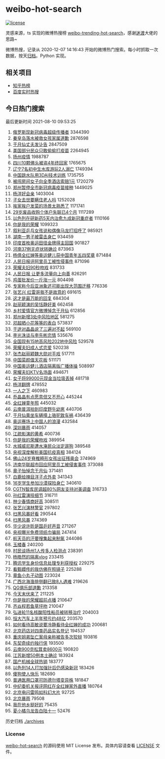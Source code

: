 # weibo-hot-search

[![license](https://img.shields.io/github/license/Arrackisarookie/weibo-hot-search)](https://github.com/Arrackisarookie/weibo-hot-search/blob/master/LICENSE)

灵感来源，ts 实现的微博热搜榜 [weibo-trending-hot-search](https://github.com/justjavac/weibo-trending-hot-search)，感谢[迷渡](https://github.com/justjavac)大佬的思路~

微博热搜，记录从 2020-12-07 14:16:43 开始的微博热门搜索。每小时抓取一次数据，按天[归档](./archives)。Python 实现。

## 相关项目
+ [知乎热榜](https://github.com/Arrackisarookie/zhihu-top-search)
+ [百度实时热搜](https://github.com/Arrackisarookie/baidu-hot-search)

## 今日热门搜索

<!-- Rank Begin -->

最后更新时间 2021-08-10 09:53:25

1. [俄罗斯现新冠病毒超级传播者](https://s.weibo.com/weibo?q=%23%E4%BF%84%E7%BD%97%E6%96%AF%E7%8E%B0%E6%96%B0%E5%86%A0%E7%97%85%E6%AF%92%E8%B6%85%E7%BA%A7%E4%BC%A0%E6%92%AD%E8%80%85%23&Refer=top) 3344390
1. [秦皇岛落水被救女孩家属道歉](https://s.weibo.com/weibo?q=%23%E7%A7%A6%E7%9A%87%E5%B2%9B%E8%90%BD%E6%B0%B4%E8%A2%AB%E6%95%91%E5%A5%B3%E5%AD%A9%E5%AE%B6%E5%B1%9E%E9%81%93%E6%AD%89%23&Refer=top) 2876598
1. [于月仙丈夫发讣告](https://s.weibo.com/weibo?q=%23%E4%BA%8E%E6%9C%88%E4%BB%99%E4%B8%88%E5%A4%AB%E5%8F%91%E8%AE%A3%E5%91%8A%23&Refer=top) 2847509
1. [美国部分民众只敢偷偷打疫苗](https://s.weibo.com/weibo?q=%23%E7%BE%8E%E5%9B%BD%E9%83%A8%E5%88%86%E6%B0%91%E4%BC%97%E5%8F%AA%E6%95%A2%E5%81%B7%E5%81%B7%E6%89%93%E7%96%AB%E8%8B%97%23&Refer=top) 2264945
1. [扬州疫情](https://s.weibo.com/weibo?q=%23%E6%89%AC%E5%B7%9E%E7%96%AB%E6%83%85%23&Refer=top) 1988787
1. [四川10颗佛头被盗4年终回家](https://s.weibo.com/weibo?q=%23%E5%9B%9B%E5%B7%9D10%E9%A2%97%E4%BD%9B%E5%A4%B4%E8%A2%AB%E7%9B%974%E5%B9%B4%E7%BB%88%E5%9B%9E%E5%AE%B6%23&Refer=top) 1765675
1. [辽宁7名初中生水库游玩2人溺亡](https://s.weibo.com/weibo?q=%23%E8%BE%BD%E5%AE%817%E5%90%8D%E5%88%9D%E4%B8%AD%E7%94%9F%E6%B0%B4%E5%BA%93%E6%B8%B8%E7%8E%A92%E4%BA%BA%E6%BA%BA%E4%BA%A1%23&Refer=top) 1749394
1. [中国跳水队用3DAI技术训练](https://s.weibo.com/weibo?q=%23%E4%B8%AD%E5%9B%BD%E8%B7%B3%E6%B0%B4%E9%98%9F%E7%94%A83DAI%E6%8A%80%E6%9C%AF%E8%AE%AD%E7%BB%83%23&Refer=top) 1735755
1. [被闯房间女子向全季酒店索赔1元](https://s.weibo.com/weibo?q=%23%E8%A2%AB%E9%97%AF%E6%88%BF%E9%97%B4%E5%A5%B3%E5%AD%90%E5%90%91%E5%85%A8%E5%AD%A3%E9%85%92%E5%BA%97%E7%B4%A2%E8%B5%941%E5%85%83%23&Refer=top) 1720279
1. [郑州暂停全市新冠病毒疫苗接种](https://s.weibo.com/weibo?q=%23%E9%83%91%E5%B7%9E%E6%9A%82%E5%81%9C%E5%85%A8%E5%B8%82%E6%96%B0%E5%86%A0%E7%97%85%E6%AF%92%E7%96%AB%E8%8B%97%E6%8E%A5%E7%A7%8D%23&Refer=top) 1449025
1. [杨洋好会亲](https://s.weibo.com/weibo?q=%E6%9D%A8%E6%B4%8B%E5%A5%BD%E4%BC%9A%E4%BA%B2&Refer=top) 1403004
1. [子女去世要瞒住老人吗](https://s.weibo.com/weibo?q=%23%E5%AD%90%E5%A5%B3%E5%8E%BB%E4%B8%96%E8%A6%81%E7%9E%92%E4%BD%8F%E8%80%81%E4%BA%BA%E5%90%97%23&Refer=top) 1252028
1. [挨家挨户发菜的场景太熟悉了](https://s.weibo.com/weibo?q=%23%E6%8C%A8%E5%AE%B6%E6%8C%A8%E6%88%B7%E5%8F%91%E8%8F%9C%E7%9A%84%E5%9C%BA%E6%99%AF%E5%A4%AA%E7%86%9F%E6%82%89%E4%BA%86%23&Refer=top) 1171741
1. [29岁废品收购个体户失联已4个月](https://s.weibo.com/weibo?q=%2329%E5%B2%81%E5%BA%9F%E5%93%81%E6%94%B6%E8%B4%AD%E4%B8%AA%E4%BD%93%E6%88%B7%E5%A4%B1%E8%81%94%E5%B7%B24%E4%B8%AA%E6%9C%88%23&Refer=top) 1117289
1. [以色列在研新药5天内治愈九成新冠重症者](https://s.weibo.com/weibo?q=%E4%BB%A5%E8%89%B2%E5%88%97%E5%9C%A8%E7%A0%94%E6%96%B0%E8%8D%AF5%E5%A4%A9%E5%86%85%E6%B2%BB%E6%84%88%E4%B9%9D%E6%88%90%E6%96%B0%E5%86%A0%E9%87%8D%E7%97%87%E8%80%85&Refer=top) 1110166
1. [你是我的荣耀](https://s.weibo.com/weibo?q=%E4%BD%A0%E6%98%AF%E6%88%91%E7%9A%84%E8%8D%A3%E8%80%80&Refer=top) 1099323
1. [叙利亚乒乓女孩说和偶像马龙打招呼了](https://s.weibo.com/weibo?q=%23%E5%8F%99%E5%88%A9%E4%BA%9A%E4%B9%92%E4%B9%93%E5%A5%B3%E5%AD%A9%E8%AF%B4%E5%92%8C%E5%81%B6%E5%83%8F%E9%A9%AC%E9%BE%99%E6%89%93%E6%8B%9B%E5%91%BC%E4%BA%86%23&Refer=top) 985921
1. [湖南一男子被雷击身亡](https://s.weibo.com/weibo?q=%23%E6%B9%96%E5%8D%97%E4%B8%80%E7%94%B7%E5%AD%90%E8%A2%AB%E9%9B%B7%E5%87%BB%E8%BA%AB%E4%BA%A1%23&Refer=top) 934459
1. [印度首枚奥运田径金牌得主回国](https://s.weibo.com/weibo?q=%23%E5%8D%B0%E5%BA%A6%E9%A6%96%E6%9E%9A%E5%A5%A5%E8%BF%90%E7%94%B0%E5%BE%84%E9%87%91%E7%89%8C%E5%BE%97%E4%B8%BB%E5%9B%9E%E5%9B%BD%23&Refer=top) 901827
1. [河南37例无症状转确诊](https://s.weibo.com/weibo?q=%23%E6%B2%B3%E5%8D%9737%E4%BE%8B%E6%97%A0%E7%97%87%E7%8A%B6%E8%BD%AC%E7%A1%AE%E8%AF%8A%23&Refer=top) 873963
1. [杨倩全红婵等奥运健儿获中国青年五四奖章](https://s.weibo.com/weibo?q=%23%E6%9D%A8%E5%80%A9%E5%85%A8%E7%BA%A2%E5%A9%B5%E7%AD%89%E5%A5%A5%E8%BF%90%E5%81%A5%E5%84%BF%E8%8E%B7%E4%B8%AD%E5%9B%BD%E9%9D%92%E5%B9%B4%E4%BA%94%E5%9B%9B%E5%A5%96%E7%AB%A0%23&Refer=top) 871484
1. [人民日报评阿里员工被性侵事件](https://s.weibo.com/weibo?q=%23%E4%BA%BA%E6%B0%91%E6%97%A5%E6%8A%A5%E8%AF%84%E9%98%BF%E9%87%8C%E5%91%98%E5%B7%A5%E8%A2%AB%E6%80%A7%E4%BE%B5%E4%BA%8B%E4%BB%B6%23&Refer=top) 871096
1. [荣耀夫妇90秒吻戏](https://s.weibo.com/weibo?q=%23%E8%8D%A3%E8%80%80%E5%A4%AB%E5%A6%8790%E7%A7%92%E5%90%BB%E6%88%8F%23&Refer=top) 831733
1. [人民日报 让更多流量向上向善](https://s.weibo.com/weibo?q=%E4%BA%BA%E6%B0%91%E6%97%A5%E6%8A%A5%20%E8%AE%A9%E6%9B%B4%E5%A4%9A%E6%B5%81%E9%87%8F%E5%90%91%E4%B8%8A%E5%90%91%E5%96%84&Refer=top) 826291
1. [鸡蛋批发价一斤涨一元](https://s.weibo.com/weibo?q=%23%E9%B8%A1%E8%9B%8B%E6%89%B9%E5%8F%91%E4%BB%B7%E4%B8%80%E6%96%A4%E6%B6%A8%E4%B8%80%E5%85%83%23&Refer=top) 804498
1. [专家称今后亚洲象还可能出现大范围迁移](https://s.weibo.com/weibo?q=%23%E4%B8%93%E5%AE%B6%E7%A7%B0%E4%BB%8A%E5%90%8E%E4%BA%9A%E6%B4%B2%E8%B1%A1%E8%BF%98%E5%8F%AF%E8%83%BD%E5%87%BA%E7%8E%B0%E5%A4%A7%E8%8C%83%E5%9B%B4%E8%BF%81%E7%A7%BB%23&Refer=top) 776336
1. [张艺兴 红雷哥我不是故意的](https://s.weibo.com/weibo?q=%E5%BC%A0%E8%89%BA%E5%85%B4%20%E7%BA%A2%E9%9B%B7%E5%93%A5%E6%88%91%E4%B8%8D%E6%98%AF%E6%95%85%E6%84%8F%E7%9A%84&Refer=top) 691615
1. [这才是最万能的回复](https://s.weibo.com/weibo?q=%23%E8%BF%99%E6%89%8D%E6%98%AF%E6%9C%80%E4%B8%87%E8%83%BD%E7%9A%84%E5%9B%9E%E5%A4%8D%23&Refer=top) 684304
1. [赵丽颖演的吴恬静好美](https://s.weibo.com/weibo?q=%23%E8%B5%B5%E4%B8%BD%E9%A2%96%E6%BC%94%E7%9A%84%E5%90%B4%E6%81%AC%E9%9D%99%E5%A5%BD%E7%BE%8E%23&Refer=top) 662458
1. [乡村爱情官方微博悼念于月仙](https://s.weibo.com/weibo?q=%23%E4%B9%A1%E6%9D%91%E7%88%B1%E6%83%85%E5%AE%98%E6%96%B9%E5%BE%AE%E5%8D%9A%E6%82%BC%E5%BF%B5%E4%BA%8E%E6%9C%88%E4%BB%99%23&Refer=top) 612856
1. [郑州新增3处中风险地区](https://s.weibo.com/weibo?q=%23%E9%83%91%E5%B7%9E%E6%96%B0%E5%A2%9E3%E5%A4%84%E4%B8%AD%E9%A3%8E%E9%99%A9%E5%9C%B0%E5%8C%BA%23&Refer=top) 581275
1. [邓超晒小花等等的表白](https://s.weibo.com/weibo?q=%23%E9%82%93%E8%B6%85%E6%99%92%E5%B0%8F%E8%8A%B1%E7%AD%89%E7%AD%89%E7%9A%84%E8%A1%A8%E7%99%BD%23&Refer=top) 573837
1. [于途对晶晶说了三遍对不起](https://s.weibo.com/weibo?q=%23%E4%BA%8E%E9%80%94%E5%AF%B9%E6%99%B6%E6%99%B6%E8%AF%B4%E4%BA%86%E4%B8%89%E9%81%8D%E5%AF%B9%E4%B8%8D%E8%B5%B7%23&Refer=top) 569100
1. [李光洙谈与李先彬恋情](https://s.weibo.com/weibo?q=%23%E6%9D%8E%E5%85%89%E6%B4%99%E8%B0%88%E4%B8%8E%E6%9D%8E%E5%85%88%E5%BD%AC%E6%81%8B%E6%83%85%23&Refer=top) 535676
1. [全国现有15地高风险202地中风险](https://s.weibo.com/weibo?q=%23%E5%85%A8%E5%9B%BD%E7%8E%B0%E6%9C%8915%E5%9C%B0%E9%AB%98%E9%A3%8E%E9%99%A9202%E5%9C%B0%E4%B8%AD%E9%A3%8E%E9%99%A9%23&Refer=top) 529578
1. [荣耀夫妇成人式恋爱](https://s.weibo.com/weibo?q=%23%E8%8D%A3%E8%80%80%E5%A4%AB%E5%A6%87%E6%88%90%E4%BA%BA%E5%BC%8F%E6%81%8B%E7%88%B1%23&Refer=top) 520238
1. [张杰赵丽颖魏大勋对手戏](https://s.weibo.com/weibo?q=%23%E5%BC%A0%E6%9D%B0%E8%B5%B5%E4%B8%BD%E9%A2%96%E9%AD%8F%E5%A4%A7%E5%8B%8B%E5%AF%B9%E6%89%8B%E6%88%8F%23&Refer=top) 517711
1. [中国菜颜值天花板](https://s.weibo.com/weibo?q=%23%E4%B8%AD%E5%9B%BD%E8%8F%9C%E9%A2%9C%E5%80%BC%E5%A4%A9%E8%8A%B1%E6%9D%BF%23&Refer=top) 511171
1. [中国奥运健儿酒店隔离版广播体操](https://s.weibo.com/weibo?q=%23%E4%B8%AD%E5%9B%BD%E5%A5%A5%E8%BF%90%E5%81%A5%E5%84%BF%E9%85%92%E5%BA%97%E9%9A%94%E7%A6%BB%E7%89%88%E5%B9%BF%E6%92%AD%E4%BD%93%E6%93%8D%23&Refer=top) 508997
1. [荣耀夫妇KTV名场面](https://s.weibo.com/weibo?q=%23%E8%8D%A3%E8%80%80%E5%A4%AB%E5%A6%87KTV%E5%90%8D%E5%9C%BA%E9%9D%A2%23&Refer=top) 494671
1. [女子将99000元现金当垃圾丢掉](https://s.weibo.com/weibo?q=%23%E5%A5%B3%E5%AD%90%E5%B0%8699000%E5%85%83%E7%8E%B0%E9%87%91%E5%BD%93%E5%9E%83%E5%9C%BE%E4%B8%A2%E6%8E%89%23&Refer=top) 481718
1. [杨洋翻牌](https://s.weibo.com/weibo?q=%23%E6%9D%A8%E6%B4%8B%E7%BF%BB%E7%89%8C%23&Refer=top) 478552
1. [一人之下](https://s.weibo.com/weibo?q=%E4%B8%80%E4%BA%BA%E4%B9%8B%E4%B8%8B&Refer=top) 460983
1. [乔晶晶有点愿意但又不开心](https://s.weibo.com/weibo?q=%23%E4%B9%94%E6%99%B6%E6%99%B6%E6%9C%89%E7%82%B9%E6%84%BF%E6%84%8F%E4%BD%86%E5%8F%88%E4%B8%8D%E5%BC%80%E5%BF%83%23&Refer=top) 445244
1. [全红婵童年照](https://s.weibo.com/weibo?q=%23%E5%85%A8%E7%BA%A2%E5%A9%B5%E7%AB%A5%E5%B9%B4%E7%85%A7%23&Refer=top) 445032
1. [云南普洱拍到印度野牛幼崽](https://s.weibo.com/weibo?q=%23%E4%BA%91%E5%8D%97%E6%99%AE%E6%B4%B1%E6%8B%8D%E5%88%B0%E5%8D%B0%E5%BA%A6%E9%87%8E%E7%89%9B%E5%B9%BC%E5%B4%BD%23&Refer=top) 440706
1. [于月仙乘坐车辆撞上骆驼致车祸](https://s.weibo.com/weibo?q=%23%E4%BA%8E%E6%9C%88%E4%BB%99%E4%B9%98%E5%9D%90%E8%BD%A6%E8%BE%86%E6%92%9E%E4%B8%8A%E9%AA%86%E9%A9%BC%E8%87%B4%E8%BD%A6%E7%A5%B8%23&Refer=top) 436439
1. [奥运赛场上中国人的浪漫](https://s.weibo.com/weibo?q=%23%E5%A5%A5%E8%BF%90%E8%B5%9B%E5%9C%BA%E4%B8%8A%E4%B8%AD%E5%9B%BD%E4%BA%BA%E7%9A%84%E6%B5%AA%E6%BC%AB%23&Refer=top) 432584
1. [深圳暴雨](https://s.weibo.com/weibo?q=%23%E6%B7%B1%E5%9C%B3%E6%9A%B4%E9%9B%A8%23&Refer=top) 414057
1. [江疏影演的黄希](https://s.weibo.com/weibo?q=%23%E6%B1%9F%E7%96%8F%E5%BD%B1%E6%BC%94%E7%9A%84%E9%BB%84%E5%B8%8C%23&Refer=top) 400736
1. [你是我的荣耀吻戏](https://s.weibo.com/weibo?q=%23%E4%BD%A0%E6%98%AF%E6%88%91%E7%9A%84%E8%8D%A3%E8%80%80%E5%90%BB%E6%88%8F%23&Refer=top) 389954
1. [水城威尼斯遭水淹民众淡定遛狗](https://s.weibo.com/weibo?q=%23%E6%B0%B4%E5%9F%8E%E5%A8%81%E5%B0%BC%E6%96%AF%E9%81%AD%E6%B0%B4%E6%B7%B9%E6%B0%91%E4%BC%97%E6%B7%A1%E5%AE%9A%E9%81%9B%E7%8B%97%23&Refer=top) 389548
1. [央视深度解析美国抗疫真相](https://s.weibo.com/weibo?q=%23%E5%A4%AE%E8%A7%86%E6%B7%B1%E5%BA%A6%E8%A7%A3%E6%9E%90%E7%BE%8E%E5%9B%BD%E6%8A%97%E7%96%AB%E7%9C%9F%E7%9B%B8%23&Refer=top) 384124
1. [佛山24岁脊椎畸形女孩出征残奥会](https://s.weibo.com/weibo?q=%23%E4%BD%9B%E5%B1%B124%E5%B2%81%E8%84%8A%E6%A4%8E%E7%95%B8%E5%BD%A2%E5%A5%B3%E5%AD%A9%E5%87%BA%E5%BE%81%E6%AE%8B%E5%A5%A5%E4%BC%9A%23&Refer=top) 374969
1. [济南华联超市回应阿里员工被侵害事件](https://s.weibo.com/weibo?q=%23%E6%B5%8E%E5%8D%97%E5%8D%8E%E8%81%94%E8%B6%85%E5%B8%82%E5%9B%9E%E5%BA%94%E9%98%BF%E9%87%8C%E5%91%98%E5%B7%A5%E8%A2%AB%E4%BE%B5%E5%AE%B3%E4%BA%8B%E4%BB%B6%23&Refer=top) 373088
1. [章子怡悼念于月仙](https://s.weibo.com/weibo?q=%23%E7%AB%A0%E5%AD%90%E6%80%A1%E6%82%BC%E5%BF%B5%E4%BA%8E%E6%9C%88%E4%BB%99%23&Refer=top) 371481
1. [白鹿给辣目洋子点外卖](https://s.weibo.com/weibo?q=%23%E7%99%BD%E9%B9%BF%E7%BB%99%E8%BE%A3%E7%9B%AE%E6%B4%8B%E5%AD%90%E7%82%B9%E5%A4%96%E5%8D%96%23&Refer=top) 341343
1. [16岁学生参加沙漠探险身亡](https://s.weibo.com/weibo?q=%2316%E5%B2%81%E5%AD%A6%E7%94%9F%E5%8F%82%E5%8A%A0%E6%B2%99%E6%BC%A0%E6%8E%A2%E9%99%A9%E8%BA%AB%E4%BA%A1%23&Refer=top) 340610
1. [CGTN智库民调超80%网友支持对美调查](https://s.weibo.com/weibo?q=%23CGTN%E6%99%BA%E5%BA%93%E6%B0%91%E8%B0%83%E8%B6%8580%25%E7%BD%91%E5%8F%8B%E6%94%AF%E6%8C%81%E5%AF%B9%E7%BE%8E%E8%B0%83%E6%9F%A5%23&Refer=top) 316733
1. [孙红雷演技细节](https://s.weibo.com/weibo?q=%23%E5%AD%99%E7%BA%A2%E9%9B%B7%E6%BC%94%E6%8A%80%E7%BB%86%E8%8A%82%23&Refer=top) 316711
1. [林少春情商好高](https://s.weibo.com/weibo?q=%23%E6%9E%97%E5%B0%91%E6%98%A5%E6%83%85%E5%95%86%E5%A5%BD%E9%AB%98%23&Refer=top) 308511
1. [张艺兴演林警官](https://s.weibo.com/weibo?q=%23%E5%BC%A0%E8%89%BA%E5%85%B4%E6%BC%94%E6%9E%97%E8%AD%A6%E5%AE%98%23&Refer=top) 297802
1. [扫黑风暴好看](https://s.weibo.com/weibo?q=%23%E6%89%AB%E9%BB%91%E9%A3%8E%E6%9A%B4%E5%A5%BD%E7%9C%8B%23&Refer=top) 290544
1. [扫黑风暴](https://s.weibo.com/weibo?q=%E6%89%AB%E9%BB%91%E9%A3%8E%E6%9A%B4&Refer=top) 274369
1. [华少说许昕是国乒好声音](https://s.weibo.com/weibo?q=%23%E5%8D%8E%E5%B0%91%E8%AF%B4%E8%AE%B8%E6%98%95%E6%98%AF%E5%9B%BD%E4%B9%92%E5%A5%BD%E5%A3%B0%E9%9F%B3%23&Refer=top) 271267
1. [央视曝光免费领纸巾骗局](https://s.weibo.com/weibo?q=%23%E5%A4%AE%E8%A7%86%E6%9B%9D%E5%85%89%E5%85%8D%E8%B4%B9%E9%A2%86%E7%BA%B8%E5%B7%BE%E9%AA%97%E5%B1%80%23&Refer=top) 247414
1. [航天员的汗要搜集起来制氧](https://s.weibo.com/weibo?q=%23%E8%88%AA%E5%A4%A9%E5%91%98%E7%9A%84%E6%B1%97%E8%A6%81%E6%90%9C%E9%9B%86%E8%B5%B7%E6%9D%A5%E5%88%B6%E6%B0%A7%23&Refer=top) 244086
1. [玉楼春](https://s.weibo.com/weibo?q=%E7%8E%89%E6%A5%BC%E6%98%A5&Refer=top) 240200
1. [村民谈扬州1人传多人检测点](https://s.weibo.com/weibo?q=%23%E6%9D%91%E6%B0%91%E8%B0%88%E6%89%AC%E5%B7%9E1%E4%BA%BA%E4%BC%A0%E5%A4%9A%E4%BA%BA%E6%A3%80%E6%B5%8B%E7%82%B9%23&Refer=top) 238391
1. [杨皓然的隔离vlog](https://s.weibo.com/weibo?q=%23%E6%9D%A8%E7%9A%93%E7%84%B6%E7%9A%84%E9%9A%94%E7%A6%BBvlog%23&Refer=top) 233415
1. [腾讯学生身份信息处理专利获授权](https://s.weibo.com/weibo?q=%23%E8%85%BE%E8%AE%AF%E5%AD%A6%E7%94%9F%E8%BA%AB%E4%BB%BD%E4%BF%A1%E6%81%AF%E5%A4%84%E7%90%86%E4%B8%93%E5%88%A9%E8%8E%B7%E6%8E%88%E6%9D%83%23&Refer=top) 229275
1. [看甄嬛传的我仿佛在照镜子](https://s.weibo.com/weibo?q=%23%E7%9C%8B%E7%94%84%E5%AC%9B%E4%BC%A0%E7%9A%84%E6%88%91%E4%BB%BF%E4%BD%9B%E5%9C%A8%E7%85%A7%E9%95%9C%E5%AD%90%23&Refer=top) 225288
1. [章鱼小丸子动图](https://s.weibo.com/weibo?q=%23%E7%AB%A0%E9%B1%BC%E5%B0%8F%E4%B8%B8%E5%AD%90%E5%8A%A8%E5%9B%BE%23&Refer=top) 223024
1. [广西北海渔排侧翻已致8人遇难](https://s.weibo.com/weibo?q=%23%E5%B9%BF%E8%A5%BF%E5%8C%97%E6%B5%B7%E6%B8%94%E6%8E%92%E4%BE%A7%E7%BF%BB%E5%B7%B2%E8%87%B48%E4%BA%BA%E9%81%87%E9%9A%BE%23&Refer=top) 219626
1. [QG俱乐部道歉](https://s.weibo.com/weibo?q=QG%E4%BF%B1%E4%B9%90%E9%83%A8%E9%81%93%E6%AD%89&Refer=top) 213358
1. [今天末伏来了](https://s.weibo.com/weibo?q=%23%E4%BB%8A%E5%A4%A9%E6%9C%AB%E4%BC%8F%E6%9D%A5%E4%BA%86%23&Refer=top) 211225
1. [你是我的荣耀超前点播](https://s.weibo.com/weibo?q=%23%E4%BD%A0%E6%98%AF%E6%88%91%E7%9A%84%E8%8D%A3%E8%80%80%E8%B6%85%E5%89%8D%E7%82%B9%E6%92%AD%23&Refer=top) 210647
1. [齐焱程若鱼草坪吻](https://s.weibo.com/weibo?q=%23%E9%BD%90%E7%84%B1%E7%A8%8B%E8%8B%A5%E9%B1%BC%E8%8D%89%E5%9D%AA%E5%90%BB%23&Refer=top) 210047
1. [弘进轮11名核酸阳性船员被转移治疗](https://s.weibo.com/weibo?q=%23%E5%BC%98%E8%BF%9B%E8%BD%AE11%E5%90%8D%E6%A0%B8%E9%85%B8%E9%98%B3%E6%80%A7%E8%88%B9%E5%91%98%E8%A2%AB%E8%BD%AC%E7%A7%BB%E6%B2%BB%E7%96%97%23&Refer=top) 204003
1. [恒大汽车上半年预亏约48亿](https://s.weibo.com/weibo?q=%23%E6%81%92%E5%A4%A7%E6%B1%BD%E8%BD%A6%E4%B8%8A%E5%8D%8A%E5%B9%B4%E9%A2%84%E4%BA%8F%E7%BA%A648%E4%BA%BF%23&Refer=top) 203570
1. [如何看待高敏说要冷静看待全红婵的成功](https://s.weibo.com/weibo?q=%23%E5%A6%82%E4%BD%95%E7%9C%8B%E5%BE%85%E9%AB%98%E6%95%8F%E8%AF%B4%E8%A6%81%E5%86%B7%E9%9D%99%E7%9C%8B%E5%BE%85%E5%85%A8%E7%BA%A2%E5%A9%B5%E7%9A%84%E6%88%90%E5%8A%9F%23&Refer=top) 200681
1. [北京药店对四类药品实名登记](https://s.weibo.com/weibo?q=%23%E5%8C%97%E4%BA%AC%E8%8D%AF%E5%BA%97%E5%AF%B9%E5%9B%9B%E7%B1%BB%E8%8D%AF%E5%93%81%E5%AE%9E%E5%90%8D%E7%99%BB%E8%AE%B0%23&Refer=top) 194537
1. [重庆姐弟坠亡案母亲称被告多次狡辩](https://s.weibo.com/weibo?q=%23%E9%87%8D%E5%BA%86%E5%A7%90%E5%BC%9F%E5%9D%A0%E4%BA%A1%E6%A1%88%E6%AF%8D%E4%BA%B2%E7%A7%B0%E8%A2%AB%E5%91%8A%E5%A4%9A%E6%AC%A1%E7%8B%A1%E8%BE%A9%23&Refer=top) 193816
1. [东契奇续约独行侠](https://s.weibo.com/weibo?q=%E4%B8%9C%E5%A5%91%E5%A5%87%E7%BB%AD%E7%BA%A6%E7%8B%AC%E8%A1%8C%E4%BE%A0&Refer=top) 193500
1. [云南900克松茸卖8600元](https://s.weibo.com/weibo?q=%23%E4%BA%91%E5%8D%97900%E5%85%8B%E6%9D%BE%E8%8C%B8%E5%8D%968600%E5%85%83%23&Refer=top) 190820
1. [江苏新增50例本土确诊](https://s.weibo.com/weibo?q=%23%E6%B1%9F%E8%8B%8F%E6%96%B0%E5%A2%9E50%E4%BE%8B%E6%9C%AC%E5%9C%9F%E7%A1%AE%E8%AF%8A%23&Refer=top) 183924
1. [国产机械全球热销](https://s.weibo.com/weibo?q=%23%E5%9B%BD%E4%BA%A7%E6%9C%BA%E6%A2%B0%E5%85%A8%E7%90%83%E7%83%AD%E9%94%80%23&Refer=top) 183777
1. [以色列14人打加强针后仍感染新冠](https://s.weibo.com/weibo?q=%23%E4%BB%A5%E8%89%B2%E5%88%9714%E4%BA%BA%E6%89%93%E5%8A%A0%E5%BC%BA%E9%92%88%E5%90%8E%E4%BB%8D%E6%84%9F%E6%9F%93%E6%96%B0%E5%86%A0%23&Refer=top) 183426
1. [傻狗使人快乐](https://s.weibo.com/weibo?q=%23%E5%82%BB%E7%8B%97%E4%BD%BF%E4%BA%BA%E5%BF%AB%E4%B9%90%23&Refer=top) 182690
1. [普通医用口罩可防德尔塔变异株](https://s.weibo.com/weibo?q=%23%E6%99%AE%E9%80%9A%E5%8C%BB%E7%94%A8%E5%8F%A3%E7%BD%A9%E5%8F%AF%E9%98%B2%E5%BE%B7%E5%B0%94%E5%A1%94%E5%8F%98%E5%BC%82%E6%A0%AA%23&Refer=top) 181847
1. [中纪委机关报评网红在全红婵家外直播](https://s.weibo.com/weibo?q=%E4%B8%AD%E7%BA%AA%E5%A7%94%E6%9C%BA%E5%85%B3%E6%8A%A5%E8%AF%84%E7%BD%91%E7%BA%A2%E5%9C%A8%E5%85%A8%E7%BA%A2%E5%A9%B5%E5%AE%B6%E5%A4%96%E7%9B%B4%E6%92%AD&Refer=top) 180764
1. [北京电闪雷鸣如科幻大片](https://s.weibo.com/weibo?q=%23%E5%8C%97%E4%BA%AC%E7%94%B5%E9%97%AA%E9%9B%B7%E9%B8%A3%E5%A6%82%E7%A7%91%E5%B9%BB%E5%A4%A7%E7%89%87%23&Refer=top) 92725
1. [北京暴雨](https://s.weibo.com/weibo?q=%23%E5%8C%97%E4%BA%AC%E6%9A%B4%E9%9B%A8%23&Refer=top) 79508
1. [我在他乡挺好的](https://s.weibo.com/weibo?q=%E6%88%91%E5%9C%A8%E4%BB%96%E4%B9%A1%E6%8C%BA%E5%A5%BD%E7%9A%84&Refer=top) 75435
1. [夏小橘乌龙告白陆十一](https://s.weibo.com/weibo?q=%23%E5%A4%8F%E5%B0%8F%E6%A9%98%E4%B9%8C%E9%BE%99%E5%91%8A%E7%99%BD%E9%99%86%E5%8D%81%E4%B8%80%23&Refer=top) 52476
<!-- Rank End -->

历史归档 [./archives](./archives)

### License

[weibo-hot-search](https://github.com/Arrackisarookie/weibo-hot-search) 的源码使用 MIT License 发布。具体内容请查看 [LICENSE](./LICENSE) 文件。
